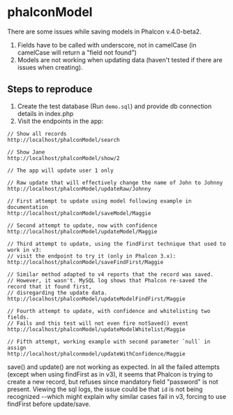 # phalconModel

There are some issues while saving models in Phalcon v.4.0-beta2.

1. Fields have to be called with underscore, not in camelCase (in camelCase will return a "field not found")
2. Models are not working when updating data (haven't tested if there are issues when creating).

## Steps to reproduce

1. Create the test database (Run `demo.sql`) and provide db connection details in index.php
2. Visit the endpoints in the app:

```
// Show all records
http://localhost/phalconModel/search

// Show Jane
http://localhost/phalconModel/show/2

// The app will update user 1 only

// Raw update that will effectively change the name of John to Johnny
http://localhost/phalconModel/updateRaw/Johnny

// First attempt to update using model following example in documentation
http://localhost/phalconModel/saveModel/Maggie

// Second attempt to update, now with confidence
http://localhost/phalconModel/updateModel/Maggie

// Third attempt to update, using the findFirst technique that used to work in v3: 
// visit the endpoint to try it (only in Phalcon 3.x):
http://localhost/phalconModel/saveFindFirst/Maggie

// Similar method adapted to v4 reports that the record was saved. 
// However, it wasn't. MySQL log shows that Phalcon re-saved the record that it found first, 
// disregarding the update data.
http://localhost/phalconModel/updateModelFindFirst/Maggie

// Fourth attempt to update, with confidence and whitelisting two fields.
// Fails and this test will not even fire notSaved() event
http://localhost/phalconModel/updateModelWhitelist/Maggie

// Fifth attempt, working example with second parameter `null` in assign
http://localhost/phalconmodel/updateWithConfidence/Maggie

```

save() and update() are not working as expected. In all the failed attempts (except when using findFirst as in v3), it seems that Phalcon is trying to create a new record, but refuses since mandatory field "password" is not present. Viewing the sql logs, the issue could be that `id` is not being recognized --which might explain why similar cases fail in v3, forcing to use findFirst before update/save.

